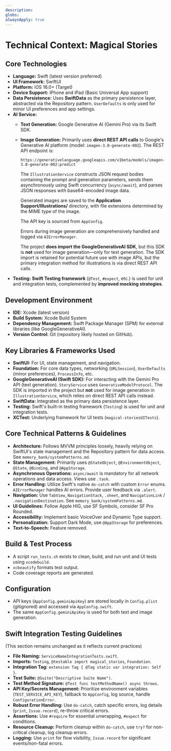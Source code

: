 ```yaml
---
description: 
globs: 
alwaysApply: true
---
```

# Technical Context: Magical Stories

## Core Technologies
-   **Language:** Swift (latest version preferred)
-   **UI Framework:** SwiftUI
-   **Platform:** iOS 16.0+ (Target)
-   **Device Support:** iPhone and iPad (Basic Universal App support)
-   **Data Persistence:** Uses **SwiftData** as the primary persistence layer, abstracted via the Repository pattern. `UserDefaults` is only used for minor UI preferences and app settings.
-   **AI Service:**
    *   **Text Generation:** Google Generative AI (Gemini Pro) via its Swift SDK.
    *   **Image Generation:** Primarily uses **direct REST API calls** to Google's Generative AI platform (model: `imagen-3.0-generate-002`). The REST API endpoint is:

        ```
        https://generativelanguage.googleapis.com/v1beta/models/imagen-3.0-generate-002:predict
        ```

        The `IllustrationService` constructs JSON request bodies containing the prompt and generation parameters, sends them asynchronously using Swift concurrency (`async/await`), and parses JSON responses with base64-encoded image data.

        Generated images are saved to the **Application Support/Illustrations/** directory, with file extensions determined by the MIME type of the image.

        The API key is sourced from `AppConfig`.

        Errors during image generation are comprehensively handled and logged via `AIErrorManager`.

        The project **does import the GoogleGenerativeAI SDK**, but this SDK is **not** used for image generation—only for text generation. The SDK import is retained for potential future use with image APIs, but the primary integration method for illustrations is via direct REST API calls.
-   **Testing:** **Swift Testing framework** (`@Test`, `#expect`, etc.) is used for unit and integration tests, complemented by **improved mocking strategies**.

## Development Environment
-   **IDE:** Xcode (latest version)
-   **Build System:** Xcode Build System
-   **Dependency Management:** Swift Package Manager (SPM) for external libraries (like GoogleGenerativeAI).
-   **Version Control:** Git (repository likely hosted on GitHub).

## Key Libraries & Frameworks Used
-   **SwiftUI:** For UI, state management, and navigation.
-   **Foundation:** For core data types, networking (`URLSession`), `UserDefaults` (minor preferences), `ProcessInfo`, etc.
-   **GoogleGenerativeAI (Swift SDK):** For interacting with the Gemini Pro API (text generation). `StoryService` uses `GenerativeModelProtocol`. The SDK is imported in the project but **not** used for image generation in `IllustrationService`, which relies on direct REST API calls instead.
-   **SwiftData:** Integrated as the primary data persistence layer.
-   **Testing:** Swift's built-in testing framework (`Testing`) is used for unit and integration tests.
-   **XCTest:** Underlying framework for UI tests (`magical-storiesUITests`).

## Core Technical Patterns & Guidelines
-   **Architecture:** Follows MVVM principles loosely, heavily relying on SwiftUI's state management and the Repository pattern for data access. See `memory_bank/systemPatterns.md`.
-   **State Management:** Primarily uses `@StateObject`, `@EnvironmentObject`, `@State`, `@Binding`, and `@AppStorage`.
-   **Asynchronous Operations:** `async/await` is mandatory for all network operations and data access. Views use `.task`.
-   **Error Handling:** Utilize Swift's native `do-catch` with custom `Error` enums. `AIErrorManager` handles AI errors. Provide user feedback via `.alert`.
-   **Navigation:** Use `TabView`, `NavigationStack`, `.sheet`, and `NavigationLink` / `.navigationDestination`. See `memory_bank/systemPatterns.md`.
-   **UI Guidelines:** Follow Apple HIG, use SF Symbols, consider SF Pro Rounded.
-   **Accessibility:** Implement basic VoiceOver and Dynamic Type support.
-   **Personalization:** Support Dark Mode, use `@AppStorage` for preferences.
-   **Text-to-Speech:** Feature removed.

## Build & Test Process
-   A script `run_tests.sh` exists to clean, build, and run unit and UI tests using `xcodebuild`.
-   `xcbeautify` formats test output.
-   Code coverage reports are generated.

## Configuration
-   API keys (`AppConfig.geminiApiKey`) are stored locally in `Config.plist` (gitignored) and accessed via `AppConfig.swift`.
-   The same `AppConfig.geminiApiKey` is used for both text and image generation.

## Swift Integration Testing Guidelines

(This section remains unchanged as it reflects current practices)

*   **File Naming:** `ServiceNameIntegrationTests.swift`.
*   **Imports:** `Testing`, `@testable import magical_stories`, `Foundation`.
*   **Integration Tag:** `extension Tag { @Tag static var integration: Self }`.
*   **Test Suite:** `@Suite("Descriptive Suite Name")`.
*   **Test Method Signature:** `@Test func testMethodName() async throws`.
*   **API Key/Secrets Management:** Prioritize environment variables (`TEST_SERVICE_API_KEY`), fallback to `AppConfig`, log source, handle `ConfigurationError`.
*   **Robust Error Handling:** Use `do-catch`, catch specific errors, log details (`print`, `Issue.record`), re-throw critical errors.
*   **Assertions:** Use `#require` for essential unwrapping, `#expect` for conditions.
*   **Resource Cleanup:** Perform cleanup within `do-catch`, use `try?` for non-critical cleanup, log cleanup errors.
*   **Logging:** Use `print` for flow visibility, `Issue.record` for significant events/non-fatal errors.
